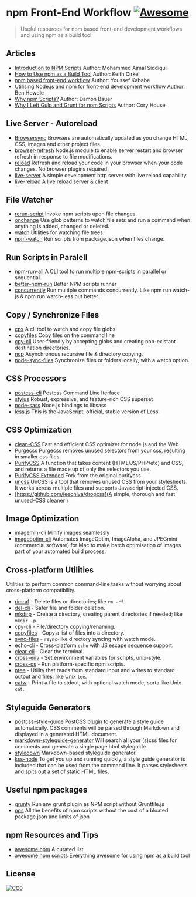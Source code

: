 # npm Front-End Workflow [![Awesome](https://cdn.rawgit.com/sindresorhus/awesome/d7305f38d29fed78fa85652e3a63e154dd8e8829/media/badge.svg)](https://github.com/sindresorhus/awesome)

>Useful resources for npm based front-end development workflows and using npm as a build tool.

## Articles

- [Introduction to NPM Scripts](https://medium.freecodecamp.org/introduction-to-npm-scripts-1dbb2ae01633) Author: Mohammed Ajmal Siddiqui
- [How to Use npm as a Build Tool](https://www.keithcirkel.co.uk/how-to-use-npm-as-a-build-tool/) Author: Keith Cirkel
- [npm based front-end workflow](https://morocco.js.org/tutorials/npm-based-front-end-workflow/) Author: Youssef Kababe
- [Utilising Node.js and npm for front-end development workflow](http://jsforallof.us/2015/02/12/utilising-node-and-npm-for-front-end-development-workflow/) Author: Ben Howdle
- [Why npm Scripts?](https://css-tricks.com/why-npm-scripts/) Author: Damon Bauer
- [Why I Left Gulp and Grunt for npm Scripts](https://medium.freecodecamp.com/why-i-left-gulp-and-grunt-for-npm-scripts-3d6853dd22b8#.sl4nc2cm7) Author: Cory House

## Live Server - Autoreload

- [Browsersync](https://www.browsersync.io) Browsers are automatically updated as you change HTML, CSS, images and other project files.
- [browser-refresh](https://github.com/patrick-steele-idem/browser-refresh) Node.js module to enable server restart and browser refresh in response to file modifications.
- [reload](https://github.com/jprichardson/reload) Refresh and reload your code in your browser when your code changes. No browser plugins required.
- [live-server](https://github.com/tapio/live-server) A simple development http server with live reload capability.
- [live-reload](https://github.com/Raynos/live-reload) A live reload server & client

## File Watcher

- [rerun-script](https://github.com/wilmoore/rerun-script) Invoke npm scripts upon file changes.
- [onchange](https://github.com/Qard/onchange) Use glob patterns to watch file sets and run a command when anything is added, changed or deleted.
- [watch](https://github.com/mikeal/watch)  Utilities for watching file trees.
- [npm-watch](https://github.com/M-Zuber/npm-watch) Run scripts from package.json when files change.

## Run Scripts in Paralell 

- [npm-run-all](https://github.com/mysticatea/npm-run-all) A CLI tool to run multiple npm-scripts in parallel or sequential.
- [better-npm-run](https://github.com/benoror/better-npm-run) Better NPM scripts runner
- [concurrently](https://github.com/kimmobrunfeldt/concurrently) Run multiple commands concurrently. Like npm run watch-js & npm run watch-less but better.

## Copy / Synchronize Files

- [cpx](https://github.com/mysticatea/cpx) A cli tool to watch and copy file globs. 
- [copyfiles](https://github.com/calvinmetcalf/copyfiles) Copy files on the command line 
- [cpy-cli](https://github.com/sindresorhus/cpy-cli) User-friendly by accepting globs and creating non-existant destination directories.
- [ncp](https://github.com/AvianFlu/ncp) Asynchronous recursive file & directory copying.
- [node-sync-files](https://github.com/byteclubfr/node-sync-files) Synchronize files or folders locally, with a watch option.

## CSS Processors

- [postcss-cli](https://github.com/postcss/postcss-cli) Postcss Command Line Iterface
- [stylus](https://github.com/stylus/stylus) Robust, expressive, and feature-rich CSS superset
- [node-sass](https://github.com/sass/node-sass) Node.js bindings to libsass
- [less.js](https://github.com/less/less.js) This is the JavaScript, official, stable version of Less.

## CSS Optimization

- [clean-CSS](https://github.com/jakubpawlowicz/clean-css) Fast and efficient CSS optimizer for node.js and the Web
- [Purgecss](https://github.com/FullHuman/purgecss) Purgecss removes unused selectors from your css, resulting in smaller css files.
- [PurifyCSS](https://github.com/purifycss/purifycss) A function that takes content (HTML/JS/PHP/etc) and CSS, and returns a file made up of only the selectors you use.
- [PurifyCSS Extended](https://github.com/HapLifeMan/purifycss-extended) Fork from the original purifycss
- [uncss](https://github.com/giakki/uncss) UnCSS is a tool that removes unused CSS from your stylesheets. It works across multiple files and supports Javascript-injected CSS.
- [https://github.com/leeoniya/dropcss](A simple, thorough and fast unused-CSS cleaner )

## Image Optimization

- [imagemin-cli](https://github.com/imagemin/imagemin-cli) Minify images seamlessly
- [imageoptim-cli]() Automates ImageOptim, ImageAlpha, and JPEGmini (commercial software) for Mac to make batch optimisation of images part of your automated build process.

## Cross-platform Utilities

Utilities to perform common command-line tasks without worrying about cross-platform compatibility.

- [rimraf](https://github.com/isaacs/rimraf) - Delete files or directories; like `rm -rf`.
- [del-cli](https://github.com/sindresorhus/del-cli) - Safer file and folder deletion.
- [mkdirp](https://github.com/substack/node-mkdirp) - Create a directory, creating parent directories if needed; like `mkdir -p`.
- [cpy-cli](https://github.com/sindresorhus/cpy-cli) - File/directory copying/renaming.
- [copyfiles](https://github.com/calvinmetcalf/copyfiles) - Copy a list of files into a directory.
- [sync-files](https://github.com/byteclubfr/node-sync-files) - `rsync`-like directory syncing with watch mode.
- [echo-cli](https://github.com/iamakulov/echo-cli) - Cross-platform `echo` with JS escape sequence support.
- [clear-cli](https://github.com/sindresorhus/clear-cli) - Clear the terminal.
- [cross-env](https://github.com/kentcdodds/cross-env) - Set environment variables for scripts, unix-style.
- [cross-os](https://github.com/milewski/cross-os) - Run platform-specific npm scripts.
- [ntee](https://github.com/stefanmaric/ntee) - Utility that reads from standard input and writes to standard output and files; like Unix `tee`.
- [catw](https://github.com/substack/catw) - Print a file to stdout, with optional watch mode; sorta like Unix `cat`.

## Styleguide Generators

- [postcss-style-guide](https://github.com/morishitter/postcss-style-guide) PostCSS plugin to generate a style guide automatically. CSS comments will be parsed through Markdown and displayed in a generated HTML document.
- [markdown-styleguide-generator](https://github.com/emiloberg/markdown-styleguide-generator) Will search all your (s)css files for comments and generate a single page html styleguide.
- [styledown](https://github.com/styledown/styledown) Markdown-based styleguide generator.
- [kss-node](https://github.com/kss-node/kss-node) To get you up and running quickly, a style guide generator is included that can be used from the command line. It parses stylesheets and spits out a set of static HTML files.

## Useful npm packages

- [grunty](https://github.com/bahmutov/grunty) Run any grunt plugin as NPM script without Gruntfile.js
- [nps](https://github.com/kentcdodds/nps) All the benefits of npm scripts without the cost of a bloated package.json and limits of json

## npm Resources and Tips

- [awesome npm](https://github.com/sindresorhus/awesome-npm) A curated list
- [awesome npm scripts](https://github.com/RyanZim/awesome-npm-scripts) Everything awesome for using npm as a build tool

## License

[![CC0](http://i.creativecommons.org/p/zero/1.0/88x31.png)](http://creativecommons.org/publicdomain/zero/1.0/)

